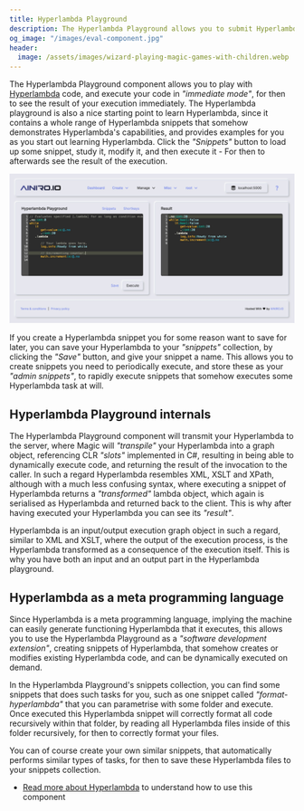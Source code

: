 ```yaml
---
title: Hyperlambda Playground
description: The Hyperlambda Playground allows you to submit Hyperlambda to your server and have your code executed in 'immediate' mode. This is useful for administrating your Magic server, and/or learning Hyperlambda.
og_image: "/images/eval-component.jpg"
header:
  image: /assets/images/wizard-playing-magic-games-with-children.webp
---
```


The Hyperlambda Playground component allows you to play with [Hyperlambda](/hyperlambda/) code, and execute your code in _"immediate mode"_, for then to see the result of your execution immediately. The Hyperlambda playground is also a nice starting point to learn Hyperlambda, since it contains a whole range of Hyperlambda snippets that somehow demonstrates Hyperlambda's capabilities, and provides examples for you as you start out learning Hyperlambda. Click the _"Snippets"_ button to load up some snippet, study it, modify it, and then execute it - For then to afterwards see the result of the execution.

![Screenshot of the Hyperlambda Playground Component executing some arbitrary Hyperlambda](/images/eval-component.jpg)

If you create a Hyperlambda snippet you for some reason want to save for later, you can save your Hyperlambda to your _"snippets"_ collection, by clicking the _"Save"_ button, and give your snippet a name. This allows you to create snippets you need to periodically execute, and store these as your _"admin snippets"_, to rapidly execute snippets that somehow executes some Hyperlambda task at will.

## Hyperlambda Playground internals

The Hyperlambda Playground component will transmit your Hyperlambda to the server, where Magic will _"transpile"_ your Hyperlambda into a graph object, referencing CLR _"slots"_ implemented in C#, resulting in being able to dynamically execute code, and returning the result of the invocation to the caller. In such a regard Hyperlambda resembles XML, XSLT and XPath, although with a much less confusing syntax, where executing a snippet of Hyperlambda returns a _"transformed"_ lambda object, which again is serialised as Hyperlambda and returned back to the client. This is why after having executed your Hyperlambda you can see its _"result"_.

Hyperlambda is an input/output execution graph object in such a regard, similar to XML and XSLT, where the output of the execution process, is the Hyperlambda transformed as a consequence of the execution itself. This is why you have both an input and an output part in the Hyperlambda playground.

## Hyperlambda as a meta programming language

Since Hyperlambda is a meta programming language, implying the machine can easily generate functioning Hyperlambda that it executes, this allows you to use the Hyperlambda Playground as a _"software development extension"_, creating snippets of Hyperlambda, that somehow creates or modifies existing Hyperlambda code, and can be dynamically executed on demand.

In the Hyperlambda Playground's snippets collection, you can find some snippets that does such tasks for you, such as one snippet called _"format-hyperlambda"_ that you can parametrise with some folder and execute. Once executed this Hyperlambda snippet will correctly format all code recursively within that folder, by reading all Hyperlambda files inside of this folder recursively, for then to correctly format your files.

You can of course create your own similar snippets, that automatically performs similar types of tasks, for then to save these Hyperlambda files to your snippets collection.

* [Read more about Hyperlambda](/hyperlambda/) to understand how to use this component
